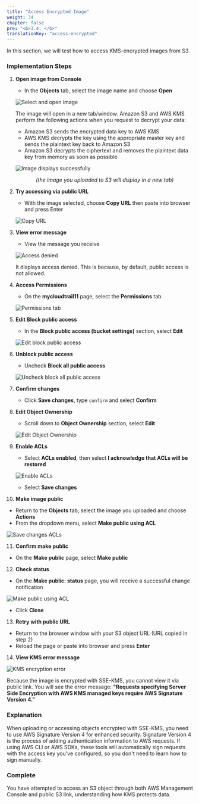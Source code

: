 ```yaml
---
title: "Access Encrypted Image"
weight: 34
chapter: false
pre: "<b>3.4. </b>"
translationKey: "access-encrypted"
---
```


In this section, we will test how to access KMS-encrypted images from S3.

### Implementation Steps

1. **Open image from Console**

   - In the **Objects** tab, select the image name and choose **Open**

   ![Select and open image](/images/3.4/Picture25.png)

   The image will open in a new tab/window. Amazon S3 and AWS KMS perform the following actions when you request to decrypt your data:
   - Amazon S3 sends the encrypted data key to AWS KMS
   - AWS KMS decrypts the key using the appropriate master key and sends the plaintext key back to Amazon S3
   - Amazon S3 decrypts the ciphertext and removes the plaintext data key from memory as soon as possible

   ![Image displays successfully](/images/3.4/Picture26.png)

   <center><i>(the image you uploaded to S3 will display in a new tab)</i></center>

2. **Try accessing via public URL**

   - With the image selected, choose **Copy URL** then paste into browser and press Enter

   ![Copy URL](/images/3.4/Picture27.png)

3. **View error message**

   - View the message you receive

   ![Access denied](/images/3.4/Picture28.png)

   It displays access denied. This is because, by default, public access is not allowed.

4. **Access Permissions**

   - On the **mycloudtrail11** page, select the **Permissions** tab

   ![Permissions tab](/images/3.4/Picture29.png)

5. **Edit Block public access**

   - In the **Block public access (bucket settings)** section, select **Edit**

   ![Edit block public access](/images/3.4/Picture30.png)

6. **Unblock public access**

   - Uncheck **Block all public access**

   ![Uncheck block all public access](/images/3.4/Picture31.png)

7. **Confirm changes**

   - Click **Save changes**, type `confirm` and select **Confirm**

8. **Edit Object Ownership**

   - Scroll down to **Object Ownership** section, select **Edit**

   ![Edit Object Ownership](/images/3.4/Picture32.png)

9. **Enable ACLs**

   - Select **ACLs enabled**, then select **I acknowledge that ACLs will be restored**

   ![Enable ACLs](/images/3.4/Picture1.png)

   - Select **Save changes**

10. **Make image public**

- Return to the **Objects** tab, select the image you uploaded and choose **Actions**
- From the dropdown menu, select **Make public using ACL**

![Save changes ACLs](/images/3.4/Picture33.png)

11. **Confirm make public**

- On the **Make public** page, select **Make public**

12. **Check status**

- On the **Make public: status** page, you will receive a successful change notification

![Make public using ACL](/images/3.4/Picture34.png)

- Click **Close**

13. **Retry with public URL**

- Return to the browser window with your S3 object URL (URL copied in step 2)
- Reload the page or paste into browser and press **Enter**

14. **View KMS error message**

![KMS encryption error](/images/3.4/Picture35.png)

Because the image is encrypted with SSE-KMS, you cannot view it via public link. You will see the error message: **"Requests specifying Server Side Encryption with AWS KMS managed keys require AWS Signature Version 4."**

### Explanation

When uploading or accessing objects encrypted with SSE-KMS, you need to use AWS Signature Version 4 for enhanced security. Signature Version 4 is the process of adding authentication information to AWS requests. If using AWS CLI or AWS SDKs, these tools will automatically sign requests with the access key you've configured, so you don't need to learn how to sign manually.

### Complete

You have attempted to access an S3 object through both AWS Management Console and public S3 link, understanding how KMS protects data.